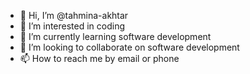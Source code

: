 - 👋 Hi, I’m @tahmina-akhtar
- 👀 I’m interested in coding
- 🌱 I’m currently learning software development
- 💞️ I’m looking to collaborate on software development
- 📫 How to reach me by email or phone

<!---
tahmina-akhtar/tahmina-akhtar is a ✨ special ✨ repository because its `README.md` (this file) appears on your GitHub profile.
You can click the Preview link to take a look at your changes.
--->
